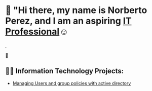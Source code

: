 # 👋 "Hi there, my name is Norberto Perez, and I am an aspiring <a href="">IT Professional</a>☺</h1>,
🚀

<h2>👨‍💻 Information Technology Projects:</h2>


- <a href="https://github.com/Norberto-Perez1/Managing-users-and-group-policies-with-Active-Directory">Managing Users and group policies with active directory</a></h1>
